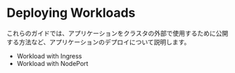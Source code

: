 # Deploying Workloads

これらのガイドでは、アプリケーションをクラスタの外部で使用するために公開する方法など、アプリケーションのデプロイについて説明します。

- Workload with Ingress
- Workload with NodePort

